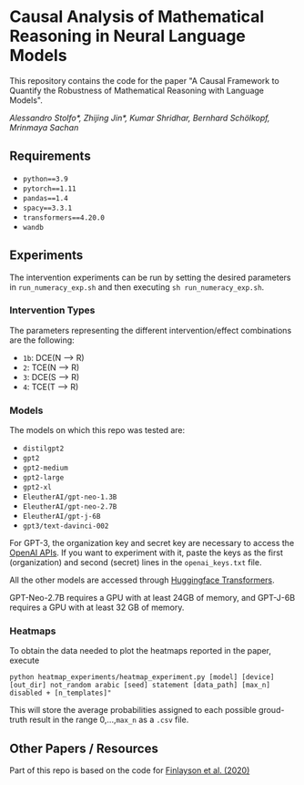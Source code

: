 # Causal Analysis of Mathematical Reasoning in Neural Language Models

This repository contains the code for the paper "A Causal Framework to Quantify the Robustness of Mathematical Reasoning with Language Models".

_Alessandro Stolfo*, Zhijing Jin*, Kumar Shridhar, Bernhard Schölkopf, Mrinmaya Sachan_


## Requirements
- `python==3.9`
- `pytorch==1.11`
- `pandas==1.4`
- `spacy==3.3.1`
- `transformers==4.20.0`
- `wandb`

## Experiments
The intervention experiments can be run by setting the desired parameters in `run_numeracy_exp.sh` and then executing `sh run_numeracy_exp.sh`.

### Intervention Types
The parameters representing the different intervention/effect combinations are the following:
- `1b`: DCE(N --> R)
- `2`: TCE(N --> R)
- `3`: DCE(S --> R)
- `4`: TCE(T --> R)

### Models
The models on which this repo was tested are:
- `distilgpt2`
- `gpt2`
- `gpt2-medium`
- `gpt2-large`
- `gpt2-xl`
- `EleutherAI/gpt-neo-1.3B`
- `EleutherAI/gpt-neo-2.7B`
- `EleutherAI/gpt-j-6B`
- `gpt3/text-davinci-002`

For GPT-3, the organization key and secret key are necessary to access the [OpenAI APIs](https://openai.com/api/).
If you want to experiment with it, paste the keys as the first (organization) and second (secret) lines in the `openai_keys.txt` file.

All the other models are accessed through [Huggingface Transformers](https://huggingface.co).

GPT-Neo-2.7B requires a GPU with at least 24GB of memory, and GPT-J-6B requires a GPU with at least 32 GB of memory. 

### Heatmaps
To obtain the data needed to plot the heatmaps reported in the paper, execute
```
python heatmap_experiments/heatmap_experiment.py [model] [device] [out_dir] not_random arabic [seed] statement [data_path] [max_n] disabled + [n_templates]"
```
This will store the average probabilities assigned to each possible groud-truth result in the range 0,...,`max_n` as a `.csv` file.


## Other Papers / Resources

Part of this repo is based on the code for [Finlayson et al. (2020)](https://github.com/mattf1n/lm-intervention)

